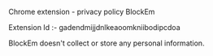Chrome extension - privacy policy
BlockEm 

Extension Id :- gadendmijjdnlkeaoomkniibodipcdoa

BlockEm doesn't collect or store any personal information.
